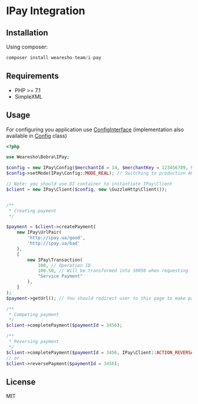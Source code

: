 # IPay Integration

## Installation
Using composer:
```php
composer install wearesho-team/i-pay
```

## Requirements
- PHP >= 7.1
- SimpleXML

## Usage
For configuring you application use [ConfigInterface](./src/ConfigInterface.php)
(implementation also available in [Config](./src/Config.php) class)

```php
<?php

use Wearesho\Bobra\IPay;

$config = new IPay\Config($merchantId = 14, $merchantKey = 123456789, $merchantSecret = 987654321);
$config->setMode(IPay\Config::MODE_REAL); // Switching to production API (default: test)

// Note: you should use DI container to instantiate IPay\Client
$client = new IPay\Client($config, new \GuzzleHttp\Client());


/**
 * Creating payment
 */

$payment = $client->createPayment(
    new IPay\UrlPair(
        'http://ipay.ua/good',
        'http://ipay.ua/bad'
    ),
    [
        new IPay\Transaction(
            100, // Operation ID
            100.50, // Will be transformed into 10050 when requesting
            "Service Payment"
        ),
    ]
);
$payment->getUrl(); // You should redirect user to this page to make payment

/**
 * Competing payment
 */
$client->completePayment($paymentId = 3456);

/**
 * Reversing payment
 */
$client->completePayment($paymentId = 3456, IPay\Client::ACTION_REVERSAL);
// or
$client->reversePayment($paymentId = 3456);

```

## License
MIT